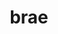 ---
category: 4-letters
denotation: null
name: brae
reference_link: https://www.etymonline.com/word/brae
root_language: null
root_name: null
title: brae
type: free
word_sums:
- respelling: brae
  sum: 'Brae + '
---